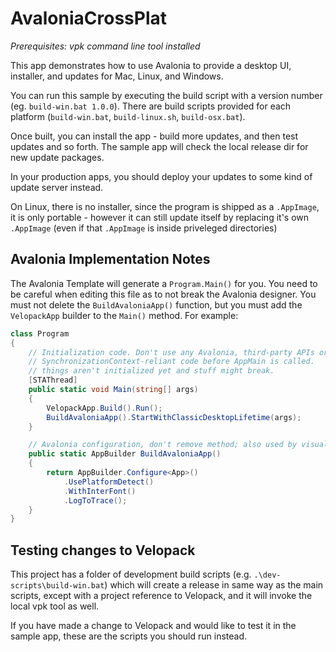# AvaloniaCrossPlat
_Prerequisites: vpk command line tool installed_

This app demonstrates how to use Avalonia to provide a desktop UI, installer, and updates for Mac, Linux, and Windows.

You can run this sample by executing the build script with a version number (eg. `build-win.bat 1.0.0`).
There are build scripts provided for each platform (`build-win.bat`, `build-linux.sh`, `build-osx.bat`).

Once built, you can install the app - build more updates, and then test updates and so forth. The sample app will check the local release dir for new update packages. 

In your production apps, you should deploy your updates to some kind of update server instead.

On Linux, there is no installer, since the program is shipped as a `.AppImage`, it is only portable - however it can still update itself by replacing it's own `.AppImage` (even if that `.AppImage` is inside priveleged directories)

## Avalonia Implementation Notes
The Avalonia Template will generate a `Program.Main()` for you. You need to be careful when editing this file as to not break the Avalonia designer. You must not delete the `BuildAvaloniaApp()` function, but you must add the `VelopackApp` builder to the `Main()` method. For example:

```cs
class Program
{
    // Initialization code. Don't use any Avalonia, third-party APIs or any
    // SynchronizationContext-reliant code before AppMain is called. 
    // things aren't initialized yet and stuff might break.
    [STAThread]
    public static void Main(string[] args)
    {
        VelopackApp.Build().Run();
        BuildAvaloniaApp().StartWithClassicDesktopLifetime(args);
    }

    // Avalonia configuration, don't remove method; also used by visual designer.
    public static AppBuilder BuildAvaloniaApp()
    {
        return AppBuilder.Configure<App>()
            .UsePlatformDetect()
            .WithInterFont()
            .LogToTrace();
    }
}
```

## Testing changes to Velopack
This project has a folder of development build scripts (e.g. `.\dev-scripts\build-win.bat`) which will create a release in same way as the main scripts, except with a project reference to Velopack, and it will invoke the local vpk tool as well. 

If you have made a change to Velopack and would like to test it in the sample app, these are the scripts you should run instead.